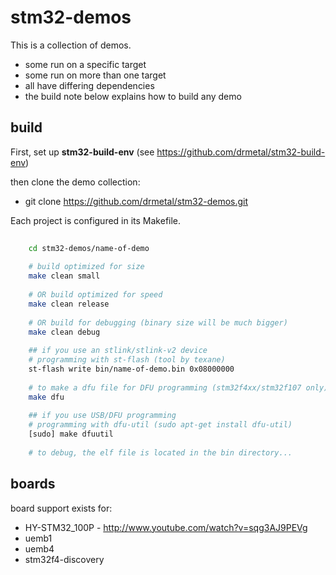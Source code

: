 stm32-demos
===========

This is a collection of demos. 

 - some run on a specific target
 - some run on more than one target 
 - all have differing dependencies
 - the build note below explains how to build any demo

build
-----

First, set up **stm32-build-env** (see https://github.com/drmetal/stm32-build-env)
 
then clone the demo collection:
 
 - git clone https://github.com/drmetal/stm32-demos.git
  
Each project is configured in its Makefile.


``` bash 
	
	cd stm32-demos/name-of-demo
	
	# build optimized for size
	make clean small
	
	# OR build optimized for speed
	make clean release
	
	# OR build for debugging (binary size will be much bigger)
	make clean debug
	
	## if you use an stlink/stlink-v2 device
	# programming with st-flash (tool by texane)
	st-flash write bin/name-of-demo.bin 0x08000000
	
	# to make a dfu file for DFU programming (stm32f4xx/stm32f107 only)
	make dfu
	
	## if you use USB/DFU programming
	# programming with dfu-util (sudo apt-get install dfu-util)
	[sudo] make dfuutil
	
	# to debug, the elf file is located in the bin directory...

```

boards
------

board support exists for:

 - HY-STM32_100P - http://www.youtube.com/watch?v=sqg3AJ9PEVg
 - uemb1
 - uemb4
 - stm32f4-discovery


